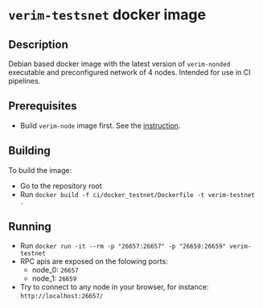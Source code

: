 # `verim-testsnet` docker image

## Description

Debian based docker image with the latest version of `verim-nonded` executable and preconfigured network of 4 nodes. Intended for use in CI pipelines.

## Prerequisites

- Build `verim-node` image first. See the [instruction](../docker/README.md).

## Building

To build the image:

- Go to the repository root
- Run `docker build -f ci/docker_testnet/Dockerfile -t verim-testnet .`

## Running

- Run `docker run -it --rm -p "26657:26657" -p "26659:26659" verim-testnet`
- RPC apis are exposed on the folowing ports:
  - node_0: `26657`
  - node_1: `26659`
- Try to connect to any node in your browser, for instance: `http://localhost:26657/`
